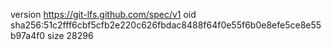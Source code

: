 version https://git-lfs.github.com/spec/v1
oid sha256:51c2fff6cbf5cfb2e220c626fbdac8488f64f0e55f6b0e8efe5ce8e55b97a4f0
size 28296
